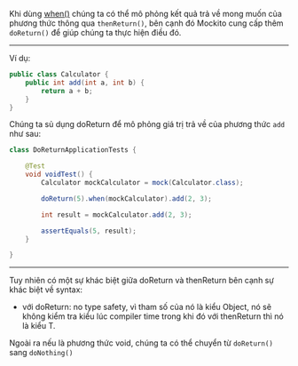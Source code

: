 Khi dùng [when()](../3-when-method) chúng ta có thể mô phỏng kết quả trả về mong muốn của phương thức thông qua `thenReturn()`, bên cạnh đó Mockito cung cấp thêm `doReturn()` để giúp chúng ta thực hiện điều đó.

***
Ví dụ:
```java
public class Calculator {
    public int add(int a, int b) {
        return a + b;
    }
}
```
Chúng ta sủ dụng doReturn để mô phỏng giá trị trả về của phương thức `add` như sau:
```java
class DoReturnApplicationTests {

    @Test
    void voidTest() {
        Calculator mockCalculator = mock(Calculator.class);

        doReturn(5).when(mockCalculator).add(2, 3);

        int result = mockCalculator.add(2, 3);

        assertEquals(5, result);
    }

}
```

***
Tuy nhiên có một sự khác biệt giữa doReturn và thenReturn bên cạnh sự khác biệt về syntax:
- với doReturn: no type safety, vì tham số của nó là kiểu Object, nó sẽ không kiểm tra kiểu lúc compiler time trong khi đó với thenReturn thì nó là kiểu T.

Ngoài ra nếu là phương thức void, chúng ta có thể chuyển từ `doReturn()` sang `doNothing()`
